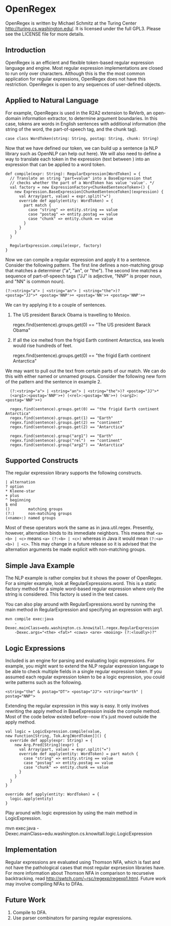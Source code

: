 # OpenRegex

OpenRegex is written by Michael Schmitz at the Turing Center
<http://turing.cs.washington.edu/>.  It is licensed under the full GPL3.
Please see the LICENSE file for more details.


## Introduction

OpenRegex is an efficient and flexible token-based regular expression language
and engine.  Most regular expression implementations are closed to run only
over characters.  Although this is the the most common application for regular
expressions, OpenRegex does not have this restriction.  OpenRegex is open to
any sequences of user-defined objects.


## Applied to Natural Language

For example, OpenRegex is used in the R2A2 extension to ReVerb, an open-domain
information extractor, to determine argument boundaries.  In this case, tokens
are words in English sentences with additional information (the string of the
word, the part-of-speech tag, and the chunk tag).

    case class WordToken(string: String, postag: String, chunk: String)

Now that we have defined our token, we can build up a sentence (a NLP library
such as OpenNLP can help out here).  We will also need to define a way to 
translate each token in the expression (text between <angled brackets>) into
an expression that can be applied to a word token.

    def compile(expr: String): RegularExpression[WordToken] = {
      // Translate an string "part=value" into a BaseExpression that
      // checks whether the part of a WordToken has value 'value'. */
      val factory = new ExpressionFactory<ChunkedSentenceToken>() {
        new Expression.BaseExpression[ChunkedSentenceToken](expression) {
          val Array(part, value) = expr.split("=")
          override def apply(entity: WordToken) = {
            part match {
              case "string" => entity.string == value
              case "postag" => entity.postag == value
              case "chunk" => entity.chunk == value
            }
          }
        }
      }

      RegularExpression.compile(expr, factory)
    }

Now we can compile a regular expression and apply it to a sentence.  Consider
the following pattern.  The first line defines a non-matching group that
matches a determiner ("a", "an", or "the").  The second line matches a sequence
of part-of-speech tags ("JJ" is adjective, "NNP" is proper noun, and "NN" is
common noun).

    (?:<string="a"> | <string="an"> | <string="the">)?
    <postag="JJ">* <postag='NNP'>+ <postag='NN'>+ <postag='NNP'>+

We can try applying it to a couple of sentences.

1.  The US president Barack Obama is travelling to Mexico.

    regex.find(sentence).groups.get(0) == "The US president Barack Obama"


2.  If all the ice melted from the frigid Earth continent Antarctica, sea
    levels would rise hundreds of feet.

    regex.find(sentence).groups.get(0) == "the frigid Earth continent Antarctica"


We may want to pull out the text from certain parts of our match.  We can do
this with either named or unnamed groups.  Consider the following new form of
the pattern and the sentence in example 2.

      (?:<string="a"> | <string="an"> | <string="the">)? <postag="JJ">*
      (<arg1>:<postag='NNP'>+) (<rel>:<postag='NN'>+) (<arg2>:<postag='NNP'>+)

      regex.find(sentence).groups.get(0) == "the frigid Earth continent Antarctica"
      regex.find(sentence).groups.get(1) == "Earth"
      regex.find(sentence).groups.get(2) == "continent"
      regex.find(sentence).groups.get(2) == "Antarctica"

      regex.find(sentence).group("arg1") == "Earth"
      regex.find(sentence).group("rel")  == "continent"
      regex.find(sentence).group("arg2") == "Antarctica"

## Supported Constructs

The regular expression library supports the following constructs.

    | alternation
    ? option  
    * Kleene-star
    + plus 
    ^ beginning
    $ end
    ()        matching groups 
    (?:)      non-matching groups
    (<name>:) named groups 

Most of these operators work the same as in java.util.regex.  Presently,
however, alternation binds to its immediate neighbors.  This means that `<a>
<b> | <c>` means `<a> (?:<b> | <c>)` whereas in Java it would mean `(?:<a> <b>)
| <c>`.  This may change in a future release so it is advised that the
alternation arguments be made explicit with non-matching groups.


## Simple Java Example

The NLP example is rather complex but it shows the power of OpenRegex.  For a
simpler example, look at RegularExpressions.word.  This is a static factory
method for a simple word-based regular expression where only the string is
considered.  This factory is used in the test cases.

You can also play around with RegularExpressions.word by running the main
method in RegularExpression and specifying an expression with arg1.

    mvn compile exec:java 
        -Dexec.mainClass=edu.washington.cs.knowitall.regex.RegularExpression 
        -Dexec.args="<the> <fat>* <cows> <are> <mooing> (?:<loudly>)?"


## Logic Expressions

Included is an engine for parsing and evaluating logic expressions.  For
example, you might want to extend the NLP regular expression language to be
able to check multiple fields in a single regular expression token.  If you
assumed each regular expression token to be a logic expression, you could
write patterns such as the following.

    <string="the" & postag="DT"> <postag="JJ"> <string="earth" | postag="NNP">

Extending the regular expression in this way is easy.  It only involves
rewriting the apply method in BaseExpression inside the compile method.
Most of the code below existed before--now it's just moved outside the
apply method.

    val logic = LogicExpression.compile(value, 
    new Function[String, Tok.Arg[WordToken]]() {
      override def apply(expr: String) = {
        new Arg.Pred[String](expr) {
          val Array(part, value) = expr.split("=")
          override def apply(entity: WordToken) = part match {
            case "string" => entity.string == value
            case "postag" => entity.postag == value
            case "chunk" => entity.chunk == value
          }
        }
      }
    }

    override def apply(entity: WordToken) = {
      logic.apply(entity)
    }

Play around with logic expression by using the main method in LogicExpression.

  mvn exec:java -Dexec.mainClass=edu.washington.cs.knowitall.logic.LogicExpression


## Implementation

Regular expressions are evaluated using Thomson NFA, which is fast and not have
the pathological cases that most regular exprsesion libraries have.  For more
information about Thomson NFA in comparison to recurseive backtracking, read
http://swtch.com/~rsc/regexp/regexp1.html.  Future work may involve compiling
NFAs to DFAs.


## Future Work

1.  Compile to DFA.
2.  Use parser combinators for parsing regular expressions.
